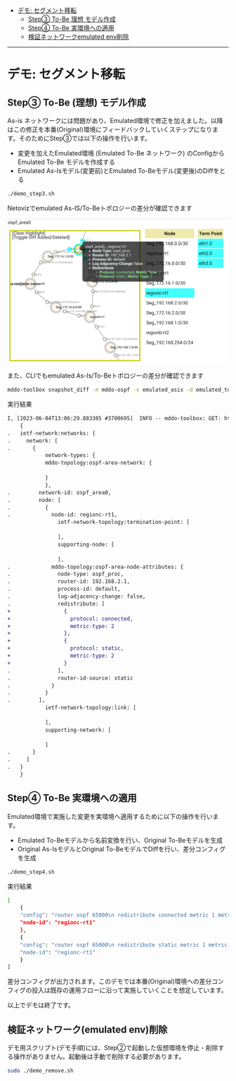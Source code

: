 <!-- TOC -->

- [デモ: セグメント移転](#%E3%83%87%E3%83%A2-%E3%82%BB%E3%82%B0%E3%83%A1%E3%83%B3%E3%83%88%E7%A7%BB%E8%BB%A2)
    - [Step③ To-Be 理想 モデル作成](#step%E2%91%A2-to-be-%E7%90%86%E6%83%B3-%E3%83%A2%E3%83%87%E3%83%AB%E4%BD%9C%E6%88%90)
    - [Step④ To-Be 実環境への適用](#step%E2%91%A3-to-be-%E5%AE%9F%E7%92%B0%E5%A2%83%E3%81%B8%E3%81%AE%E9%81%A9%E7%94%A8)
    - [検証ネットワークemulated env削除](#%E6%A4%9C%E8%A8%BC%E3%83%8D%E3%83%83%E3%83%88%E3%83%AF%E3%83%BC%E3%82%AFemulated-env%E5%89%8A%E9%99%A4)

<!-- /TOC -->

---

# デモ: セグメント移転

## Step③ To-Be (理想) モデル作成

As-is ネットワークには問題があり、Emulated環境で修正を加えました。以降はこの修正を本番(Original)環境にフィードバックしていくステップになります。そのためにStep③では以下の操作を行います。

- 変更を加えたEmulated環境 (Emulated To-Be ネットワーク) のConfigからEmulated To-Be モデルを作成する
- Emulated As-Isモデル(変更前)とEmulated To-Beモデル(変更後)のDiffをとる

```bash
./demo_step3.sh
```

Netovizでemulated As-IS/To-Beトポロジーの差分が確認できます

![diff_asis_tobe](./fig/diff_asis_tobe.png)

また、CLIでもemulated As-Is/To-Beトポロジーの差分が確認できます

```bash
mddo-toolbox snapshot_diff -n mddo-ospf -s emulated_asis -d emulated_tobe -c
```

実行結果

```diff
I, [2023-06-04T13:06:29.883305 #3700695]  INFO -- mddo-toolbox: GET: http://localhost:15000//conduct/mddo-ospf/snapshot_diff/emulated_asis/emulated_tobe, param={}
    {
.   ietf-network:networks: {
.     network: [
.       {
            network-types: {
            mddo-topology:ospf-area-network: {

            }
            },
.         network-id: ospf_area0,
.         node: [
.           {
.             node-id: regionc-rt1,
                ietf-network-topology:termination-point: [

                ],
                supporting-node: [

                ],
.             mddo-topology:ospf-area-node-attributes: {
.               node-type: ospf_proc,
.               router-id: 192.168.2.1,
.               process-id: default,
.               log-adjacency-change: false,
.               redistribute: [
+                 {
+                   protocol: connected,
+                   metric-type: 2
+                 },
+                 {
+                   protocol: static,
+                   metric-type: 2
+                 }
.               ],
.               router-id-source: static
.             }
.           }
.         ],
            ietf-network-topology:link: [

            ],
            supporting-network: [

            ]
.       }
.     ]
.   }
    }
```


## Step④ To-Be 実環境への適用

Emulated環境で実施した変更を実環境へ適用するために以下の操作を行います。

- Emulated To-Beモデルから名前変換を行い、Original To-Beモデルを生成
- Original As-IsモデルとOriginal To-BeモデルでDiffを行い、差分コンフィグを生成

```bash
./demo_step4.sh
```

実行結果

```bash
[
    {
    "config": "router ospf 65000\n redistribute connected metric 1 metric-type 2",
    "node-id": "regionc-rt1"
    },
    {
    "config": "router ospf 65000\n redistribute static metric 1 metric-type 2",
    "node-id": "regionc-rt1"
    }
]
```


差分コンフィグが出力されます。このデモでは本番(Original)環境への差分コンフィグの投入は既存の運用フローに沿って実施していくことを想定しています。

以上でデモは終了です。

## 検証ネットワーク(emulated env)削除

デモ用スクリプト(デモ手順)には、Step②で起動した仮想環境を停止・削除する操作がありません。起動後は手動で削除する必要があります。

```bash
sudo ./demo_remove.sh
```
